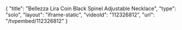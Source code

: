 {
    "title": "Bellezza Lira Coin Black Spinel Adjustable Necklace",
    "type": "solo",
    "layout": "iframe-static",
    "videoId": "112326812",
    "url": "\/tvpembed\/112326812"
}